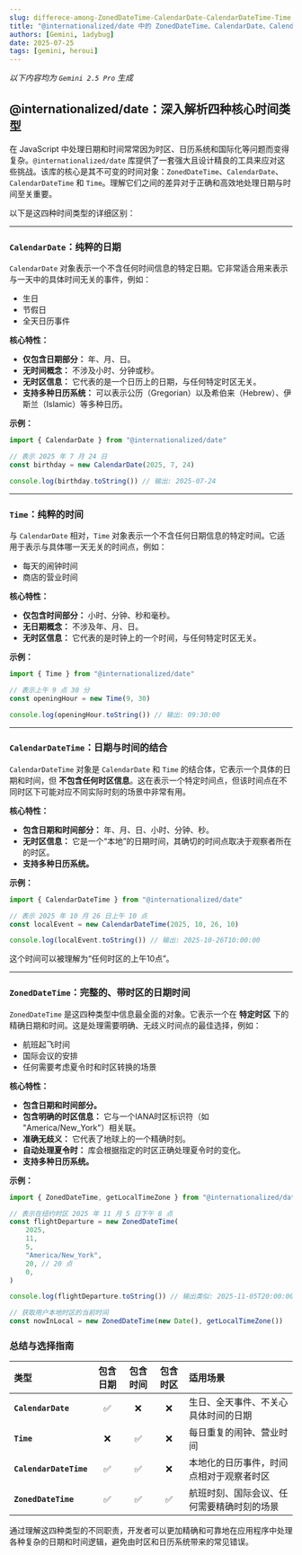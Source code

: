 ```yaml
---
slug: differece-among-ZonedDateTime-CalendarDate-CalendarDateTime-Time
title: "@internationalized/date 中的 ZonedDateTime、CalendarDate、CalendarDateTime、Time 几种时间类型的区别"
authors: [Gemini, 1adybug]
date: 2025-07-25
tags: [gemini, heroui]
---
```


_以下内容均为 `Gemini 2.5 Pro` 生成_

## @internationalized/date：深入解析四种核心时间类型

在 JavaScript 中处理日期和时间常常因为时区、日历系统和国际化等问题而变得复杂。`@internationalized/date` 库提供了一套强大且设计精良的工具来应对这些挑战。该库的核心是其不可变的时间对象：`ZonedDateTime`、`CalendarDate`、`CalendarDateTime` 和 `Time`。理解它们之间的差异对于正确和高效地处理日期与时间至关重要。

以下是这四种时间类型的详细区别：

---

### `CalendarDate`：纯粹的日期

`CalendarDate` 对象表示一个不含任何时间信息的特定日期。它非常适合用来表示与一天中的具体时间无关的事件，例如：

- 生日
- 节假日
- 全天日历事件

**核心特性：**

- **仅包含日期部分：** 年、月、日。
- **无时间概念：** 不涉及小时、分钟或秒。
- **无时区信息：** 它代表的是一个日历上的日期，与任何特定时区无关。
- **支持多种日历系统：** 可以表示公历（Gregorian）以及希伯来（Hebrew）、伊斯兰（Islamic）等多种日历。

**示例：**

```javascript
import { CalendarDate } from "@internationalized/date"

// 表示 2025 年 7 月 24 日
const birthday = new CalendarDate(2025, 7, 24)

console.log(birthday.toString()) // 输出: 2025-07-24
```

---

### `Time`：纯粹的时间

与 `CalendarDate` 相对，`Time` 对象表示一个不含任何日期信息的特定时间。它适用于表示与具体哪一天无关的时间点，例如：

- 每天的闹钟时间
- 商店的营业时间

**核心特性：**

- **仅包含时间部分：** 小时、分钟、秒和毫秒。
- **无日期概念：** 不涉及年、月、日。
- **无时区信息：** 它代表的是时钟上的一个时间，与任何特定时区无关。

**示例：**

```javascript
import { Time } from "@internationalized/date"

// 表示上午 9 点 30 分
const openingHour = new Time(9, 30)

console.log(openingHour.toString()) // 输出: 09:30:00
```

---

### `CalendarDateTime`：日期与时间的结合

`CalendarDateTime` 对象是 `CalendarDate` 和 `Time` 的结合体，它表示一个具体的日期和时间，但 **不包含任何时区信息**。这在表示一个特定时间点，但该时间点在不同时区下可能对应不同实际时刻的场景中非常有用。

**核心特性：**

- **包含日期和时间部分：** 年、月、日、小时、分钟、秒。
- **无时区信息：** 它是一个“本地”的日期时间，其确切的时间点取决于观察者所在的时区。
- **支持多种日历系统。**

**示例：**

```javascript
import { CalendarDateTime } from "@internationalized/date"

// 表示 2025 年 10 月 26 日上午 10 点
const localEvent = new CalendarDateTime(2025, 10, 26, 10)

console.log(localEvent.toString()) // 输出: 2025-10-26T10:00:00
```

这个时间可以被理解为“任何时区的上午10点”。

---

### `ZonedDateTime`：完整的、带时区的日期时间

`ZonedDateTime` 是这四种类型中信息最全面的对象。它表示一个在 **特定时区** 下的精确日期和时间。这是处理需要明确、无歧义时间点的最佳选择，例如：

- 航班起飞时间
- 国际会议的安排
- 任何需要考虑夏令时和时区转换的场景

**核心特性：**

- **包含日期和时间部分。**
- **包含明确的时区信息：** 它与一个IANA时区标识符（如 "America/New_York"）相关联。
- **准确无歧义：** 它代表了地球上的一个精确时刻。
- **自动处理夏令时：** 库会根据指定的时区正确处理夏令时的变化。
- **支持多种日历系统。**

**示例：**

```javascript
import { ZonedDateTime, getLocalTimeZone } from "@internationalized/date"

// 表示在纽约时区 2025 年 11 月 5 日下午 8 点
const flightDeparture = new ZonedDateTime(
    2025,
    11,
    5,
    "America/New_York",
    20, // 20 点
    0,
)

console.log(flightDeparture.toString()) // 输出类似: 2025-11-05T20:00:00-05:00[America/New_York]

// 获取用户本地时区的当前时间
const nowInLocal = new ZonedDateTime(new Date(), getLocalTimeZone())
```

### 总结与选择指南

| 类型                   | 包含日期 | 包含时间 | 包含时区 | 适用场景                                   |
| :--------------------- | :------: | :------: | :------: | :----------------------------------------- |
| **`CalendarDate`**     |    ✅    |    ❌    |    ❌    | 生日、全天事件、不关心具体时间的日期       |
| **`Time`**             |    ❌    |    ✅    |    ❌    | 每日重复的闹钟、营业时间                   |
| **`CalendarDateTime`** |    ✅    |    ✅    |    ❌    | 本地化的日历事件，时间点相对于观察者时区   |
| **`ZonedDateTime`**    |    ✅    |    ✅    |    ✅    | 航班时刻、国际会议、任何需要精确时刻的场景 |

通过理解这四种类型的不同职责，开发者可以更加精确和可靠地在应用程序中处理各种复杂的日期和时间逻辑，避免由时区和日历系统带来的常见错误。
